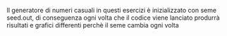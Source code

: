 Il generatore di numeri casuali in questi esercizi è inizializzato con seme seed.out, di conseguenza ogni volta che il codice viene lanciato produrrà risultati e grafici differenti perchè il seme cambia ogni volta
